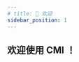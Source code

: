 ```yaml
---
# title: 👋 欢迎
sidebar_position: 1
---
```


<!-- ![](https://count.kjchmc.cn/get/@SnowyMC?theme=minecraft) -->

## 欢迎使用 CMI ！
